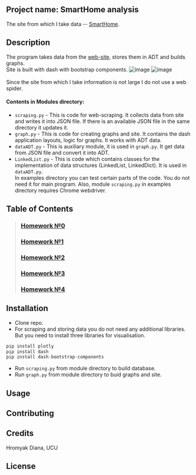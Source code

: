 ## Project name: SmartHome analysis
The site from which I take data -- [SmartHome](https://www.smarthomedb.com/products).
## Description
The program takes data from the [web-site](https://www.smarthomedb.com/products, 'SmartHome'), stores them in ADT and builds graphs.
<br>Site is built with dash with bootstrap components.
![image](https://user-images.githubusercontent.com/54356826/82119593-8327ee00-9788-11ea-83b6-bf75ec610d3e.png)
![image](https://user-images.githubusercontent.com/54356826/82119626-c1bda880-9788-11ea-9d85-93b969798125.png)
<br>
<br>Since the site from which I take information is not large I do not use a web spider.
#### Contents in Modules directory: 
- `scraping.py` - This is code for web-scraping. It collects data from site and writes it into JSON file. If there is an available JSON file in the same directory it updates it.
- `graph.py` - This is code for creating graphs and site. It contains the dash application layouts, logic for graphs. It works with ADT data.
- `dataADT.py` - This is auxiliary module, it is used in `graph.py`. It get data from JSON file and convert it into ADT.
- `LinkedList.py` - This is code which contains classes for the implementation of data structures (LinkedList, LinkedDict). It is used in `dataADT.py`.
<br>In examples directory you can test certain parts of the code. You do not need it for main program. Also, module `scraping.py` in examples directory requires Chrome webdriver.
## Table of Contents
> ### [Homework №0](https://github.com/Diana-Doe/homework/wiki/%D0%94%D0%BE%D0%BC%D0%B0%D1%88%D0%BD%D1%94-%D0%B7%D0%B0%D0%B2%D0%B4%D0%B0%D0%BD%D0%BD%D1%8F-0)
> ### [Homework №1](https://github.com/Diana-Doe/homework/wiki/%D0%94%D0%BE%D0%BC%D0%B0%D1%88%D0%BD%D1%94-%D0%B7%D0%B0%D0%B2%D0%B4%D0%B0%D0%BD%D0%BD%D1%8F-1)
> ### [Homework №2](https://github.com/Diana-Doe/homework/wiki/%D0%94%D0%BE%D0%BC%D0%B0%D1%88%D0%BD%D1%94-%D0%B7%D0%B0%D0%B2%D0%B4%D0%B0%D0%BD%D0%BD%D1%8F-2)
> ### [Homework №3](https://github.com/Diana-Doe/homework/wiki/%D0%94%D0%BE%D0%BC%D0%B0%D1%88%D0%BD%D1%94-%D0%B7%D0%B0%D0%B2%D0%B4%D0%B0%D0%BD%D0%BD%D1%8F-3)
> ### [Homework №4](https://github.com/Diana-Doe/homework/wiki/%D0%94%D0%BE%D0%BC%D0%B0%D1%88%D0%BD%D1%94-%D0%B7%D0%B0%D0%B2%D0%B4%D0%B0%D0%BD%D0%BD%D1%8F-4)
## Installation
- Clone repo.
- For scraping and storing data you do not need any additional libraries. But you need to install three libraries for visualisation.
```python
pip install plotly
pip install dash
pip install dash-bootstrap-components 
```
- Run `scraping.py` from module directory to build database.
- Run `graph.py` from module directory to buid graphs and site.
## Usage

## Contributing
## Credits
Hromyak Diana, UCU
## License
